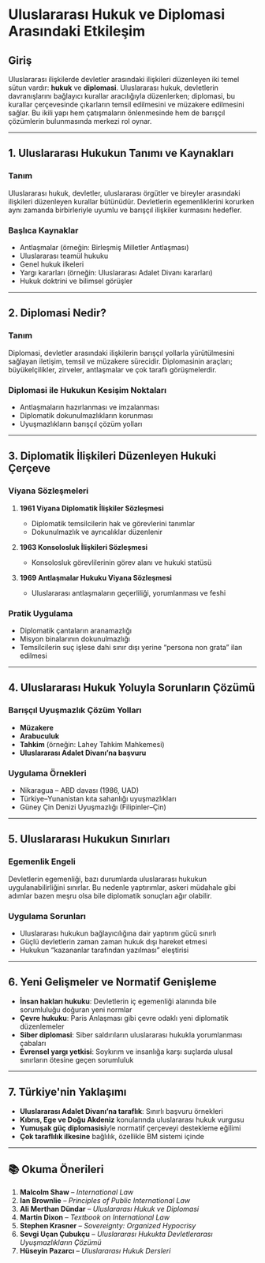 # Uluslararası Hukuk ve Diplomasi Arasındaki Etkileşim

## Giriş

Uluslararası ilişkilerde devletler arasındaki ilişkileri düzenleyen iki temel sütun vardır: **hukuk** ve **diplomasi**. Uluslararası hukuk, devletlerin davranışlarını bağlayıcı kurallar aracılığıyla düzenlerken; diplomasi, bu kurallar çerçevesinde çıkarların temsil edilmesini ve müzakere edilmesini sağlar. Bu ikili yapı hem çatışmaların önlenmesinde hem de barışçıl çözümlerin bulunmasında merkezi rol oynar.

---

## 1. Uluslararası Hukukun Tanımı ve Kaynakları

### Tanım

Uluslararası hukuk, devletler, uluslararası örgütler ve bireyler arasındaki ilişkileri düzenleyen kurallar bütünüdür. Devletlerin egemenliklerini korurken aynı zamanda birbirleriyle uyumlu ve barışçıl ilişkiler kurmasını hedefler.

### Başlıca Kaynaklar

- Antlaşmalar (örneğin: Birleşmiş Milletler Antlaşması)
- Uluslararası teamül hukuku
- Genel hukuk ilkeleri
- Yargı kararları (örneğin: Uluslararası Adalet Divanı kararları)
- Hukuk doktrini ve bilimsel görüşler

---

## 2. Diplomasi Nedir?

### Tanım

Diplomasi, devletler arasındaki ilişkilerin barışçıl yollarla yürütülmesini sağlayan iletişim, temsil ve müzakere sürecidir. Diplomasinin araçları; büyükelçilikler, zirveler, antlaşmalar ve çok taraflı görüşmelerdir.

### Diplomasi ile Hukukun Kesişim Noktaları

- Antlaşmaların hazırlanması ve imzalanması
- Diplomatik dokunulmazlıkların korunması
- Uyuşmazlıkların barışçıl çözüm yolları

---

## 3. Diplomatik İlişkileri Düzenleyen Hukuki Çerçeve

### Viyana Sözleşmeleri

1. **1961 Viyana Diplomatik İlişkiler Sözleşmesi**

   - Diplomatik temsilcilerin hak ve görevlerini tanımlar
   - Dokunulmazlık ve ayrıcalıklar düzenlenir

2. **1963 Konsolosluk İlişkileri Sözleşmesi**

   - Konsolosluk görevlilerinin görev alanı ve hukuki statüsü

3. **1969 Antlaşmalar Hukuku Viyana Sözleşmesi**
   - Uluslararası antlaşmaların geçerliliği, yorumlanması ve feshi

### Pratik Uygulama

- Diplomatik çantaların aranamazlığı
- Misyon binalarının dokunulmazlığı
- Temsilcilerin suç işlese dahi sınır dışı yerine “persona non grata” ilan edilmesi

---

## 4. Uluslararası Hukuk Yoluyla Sorunların Çözümü

### Barışçıl Uyuşmazlık Çözüm Yolları

- **Müzakere**
- **Arabuculuk**
- **Tahkim** (örneğin: Lahey Tahkim Mahkemesi)
- **Uluslararası Adalet Divanı’na başvuru**

### Uygulama Örnekleri

- Nikaragua – ABD davası (1986, UAD)
- Türkiye–Yunanistan kıta sahanlığı uyuşmazlıkları
- Güney Çin Denizi Uyuşmazlığı (Filipinler–Çin)

---

## 5. Uluslararası Hukukun Sınırları

### Egemenlik Engeli

Devletlerin egemenliği, bazı durumlarda uluslararası hukukun uygulanabilirliğini sınırlar. Bu nedenle yaptırımlar, askeri müdahale gibi adımlar bazen meşru olsa bile diplomatik sonuçları ağır olabilir.

### Uygulama Sorunları

- Uluslararası hukukun bağlayıcılığına dair yaptırım gücü sınırlı
- Güçlü devletlerin zaman zaman hukuk dışı hareket etmesi
- Hukukun “kazananlar tarafından yazılması” eleştirisi

---

## 6. Yeni Gelişmeler ve Normatif Genişleme

- **İnsan hakları hukuku**: Devletlerin iç egemenliği alanında bile sorumluluğu doğuran yeni normlar
- **Çevre hukuku**: Paris Anlaşması gibi çevre odaklı yeni diplomatik düzenlemeler
- **Siber diplomasi**: Siber saldırıların uluslararası hukukla yorumlanması çabaları
- **Evrensel yargı yetkisi**: Soykırım ve insanlığa karşı suçlarda ulusal sınırların ötesine geçen sorumluluk

---

## 7. Türkiye'nin Yaklaşımı

- **Uluslararası Adalet Divanı’na taraflık**: Sınırlı başvuru örnekleri
- **Kıbrıs, Ege ve Doğu Akdeniz** konularında uluslararası hukuk vurgusu
- **Yumuşak güç diplomasisi**yle normatif çerçeveyi destekleme eğilimi
- **Çok taraflılık ilkesine** bağlılık, özellikle BM sistemi içinde

---

## 📚 Okuma Önerileri

1. **Malcolm Shaw** – _International Law_
2. **Ian Brownlie** – _Principles of Public International Law_
3. **Ali Merthan Dündar** – _Uluslararası Hukuk ve Diplomasi_
4. **Martin Dixon** – _Textbook on International Law_
5. **Stephen Krasner** – _Sovereignty: Organized Hypocrisy_
6. **Sevgi Uçan Çubukçu** – _Uluslararası Hukukta Devletlerarası Uyuşmazlıkların Çözümü_
7. **Hüseyin Pazarcı** – _Uluslararası Hukuk Dersleri_
